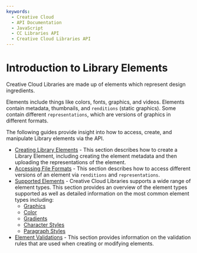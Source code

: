 ```yaml
---
keywords:
  - Creative Cloud
  - API Documentation
  - JavaScript
  - CC Libraries API
  - Creative Cloud Libraries API
---
```


# Introduction to Library Elements

Creative Cloud Libraries are made up of elements which represent design ingredients.

Elements include things like colors, fonts, graphics, and videos. Elements contain metadata, thumbnails, and `renditions` (static graphics). Some contain different `representations`, which are versions of graphics in different formats.

The following guides provide insight into how to access, create, and manipulate Library elements via the API.

- [Creating Library Elements](./creating-elements/) - This section describes how to create a Library Element, including creating the element metadata and then uploading the representations of the element.
- [Accessing File Formats](./accessing-file-formats/) - This section describes how to access different versions of an element via `renditions` and `representations`.
- [Supported Elements](./supported-elements/) - Creative Cloud Libraries supports a wide range of element types. This section provides an overview of the element types supported as well as detailed information on the most common element types including:
  - [Graphics](./supported-elements/#graphics)
  - [Color](./supported-elements/#color)
  - [Gradients](./supported-elements/#gradient)
  - [Character Styles](supported-elements/#character-style)
  - [Paragraph Styles](./supported-elements/#paragraph-style)
- [Element Validations](./element-validations/) - This section provides information on the validation rules that are used when creating or modifying elements.
